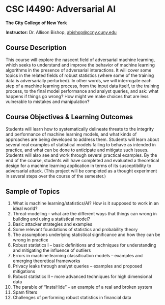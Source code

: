 # CSC I4490: Adversarial AI

**The City College of New York**

**Instructor:** Dr. Allison Bishop, abishop@ccny.cuny.edu

## Course Description
This course will explore the nascent field of adversarial machine learning, which seeks to
understand and improve the behavior of machine learning algorithms in the presence of
adversarial interactions. It will cover some topics in the related fields of robust statistics (where
some of the training data is adversarially perturbed). In other words, we will interrogate each
step of a machine learning process, from the input data itself, to the training process, to the final
model performance and analyst queries, and ask: what happens if things go wrong? How might
we make choices that are less vulnerable to mistakes and manipulation?

## Course Objectives & Learning Outcomes
Students will learn how to systematically delineate threats to the integrity and performance of
machine learning models, and what kinds of approaches are being developed to address them.
Students will learn about several real examples of statistical models failing to behave as intended
in practice, and what can be done to anticipate and mitigate such issues. Students will also see
and work through several practical examples. By the end of the course, students will have
completed and evaluated a theoretical design for a machine learning application in terms of its
susceptibility to adversarial attack. (This project will be completed as a thought experiment in
several steps over the course of the semester.)

## Sample of Topics
1. What is machine learning/statistics/AI? How is it supposed to work in an ideal world?
2. Threat-modeling – what are the different ways that things can wrong in building and
using a statistical model?
3. Basic attacker strategies and examples
4. Some relevant foundations of statistics and probability theory
5. The assumptions underlying statistical significance and how they can be wrong in
practice
6. Robust statistics I – basic definitions and techniques for understanding and mitigating the
influence of outliers
7. Errors in machine learning classification models – examples and emerging theoretical
frameworks
8. Privacy leaks through analyst queries – examples and proposed mitigations
9. Robust statistics II – more advanced techniques for high dimensional data
10. The parable of “InstaHide” – an example of a real and broken system
11. Spam filters
12. Challenges of performing robust statistics in financial data
